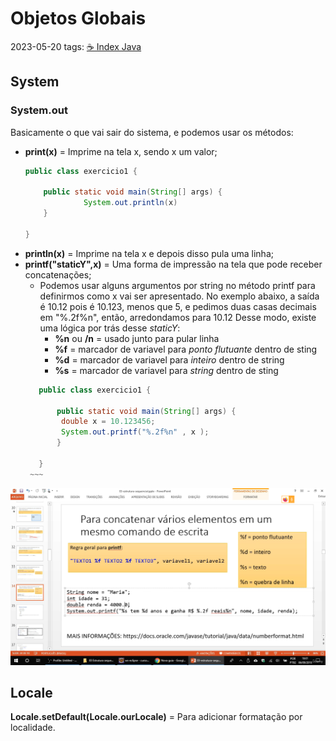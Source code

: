 # Objetos Globais
2023-05-20
tags: [☕ Index Java](☕%20Index%20Java.md)

## System

### System.out

Basicamente o que vai sair do sistema, e podemos usar os métodos:

* **print(x)** = Imprime na tela x, sendo x um valor;
	~~~java
	public class exercicio1 {
	
		public static void main(String[] args) {
				 System.out.println(x)
		}
	
	}
	~~~
* **println(x)** = Imprime na tela x e depois disso pula uma linha;
* **printf("staticY",x)** = Uma forma de impressão na tela que pode receber concatenações;
	* Podemos usar alguns argumentos por string no método printf para definirmos como x vai ser apresentado. No exemplo abaixo, a saída é 10.12   pois é 10.123, menos que 5, e pedimos duas casas decimais em "%.2f%n", então, arredondamos para 10.12
		Desse modo, existe uma lógica por trás desse *staticY*:
		* **%n** ou **/n** = usado junto para pular linha 
		* **%f** = marcador de variavel para *ponto flutuante* dentro de sting
		* **%d** = marcador de variavel para *inteiro* dentro de string
		* **%s**  = marcador de variavel para *string* dentro de sting
	 ~~~java
		public class exercicio1 {

			public static void main(String[] args) {
			 double x = 10.123456;
			 System.out.printf("%.2f%n" , x );
			}
			
		}
	  ~~~

![](../../Pasted%20image%2020230520172135.png)

## Locale

**Locale.setDefault(Locale.ourLocale)** = Para adicionar formatação por localidade.




